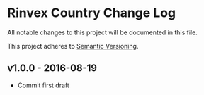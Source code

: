 # Rinvex Country Change Log

All notable changes to this project will be documented in this file.

This project adheres to [Semantic Versioning](CONTRIBUTING.md).


## v1.0.0 - 2016-08-19
- Commit first draft
